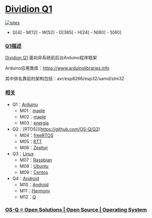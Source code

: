 # [Dividion Q1](https://github.com/OS-Q/Q1)

[![sites](http://182.61.61.133/link/resources/OSQ.png)](http://www.OS-Q.com)

* Q[4] - M[12] - W[52] - D[365] - H[24] - N[60] - S[60]

### [Q1描述](https://github.com/OS-Q/Q1/wiki)

[Dividion Q1](https://github.com/OS-Q/Q1) 面向非系统前后台Arduino程序框架

Arduino应用类库：https://www.arduinolibraries.info

其中排名靠前的架构包括：avr/esp8266/esp32/samd/stm32

### [相关](https://github.com/OS-Q)

* Q1：[Arduino](https://github.com/OS-Q/Q1)
    * M01：[maple](https://github.com/OS-Q/M01)
    * M02：[maple](https://github.com/OS-Q/M02)
    * M03：[energia](https://github.com/OS-Q/M03)
* Q2：[RTOS]](https://github.com/OS-Q/Q2)
    * M04：[freeRTOS](https://github.com/OS-Q/M04)
    * M05：[RTT](https://github.com/OS-Q/M05)
    * M06：[Zephyr](https://github.com/OS-Q/M06)
* Q3：[Linux](https://github.com/OS-Q/Q3)
    * M07：[Raspbian](https://github.com/OS-Q/M07)
    * M08：[Ubuntu](https://github.com/OS-Q/M08)
    * M09：[Centos](https://github.com/OS-Q/M09)
* Q4：[Android](https://github.com/OS-Q/Q4)
    * M10：[Android](https://github.com/OS-Q/M10)
    * M11：[Harmony](https://github.com/OS-Q/M11)
    * M12：[Q](https://github.com/OS-Q/M12)

### [OS-Q = Open Solutions | Open Source |  Operating System ](http://www.OS-Q.com/Q1)
